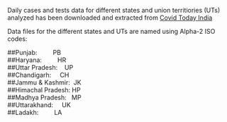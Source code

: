 Daily cases and tests data for different states and union territiories (UTs) analyzed has been downloaded and extracted from [Covid Today India](https://covidtoday.github.io/backend/)

Data files for the different states and UTs are named using Alpha-2 ISO codes:

##Punjab:&nbsp;&nbsp;&nbsp;&nbsp;&nbsp;&nbsp;&nbsp;&nbsp;&nbsp;PB<br>
##Haryana:&nbsp;&nbsp;&nbsp;&nbsp;&nbsp;&nbsp;&nbsp;&nbsp;&nbsp;HR<br>
##Uttar Pradesh:&nbsp;&nbsp;&nbsp;&nbsp;UP<br>
##Chandigarh:&nbsp;&nbsp;&nbsp;&nbsp;&nbsp;CH<br>
##Jammu & Kashmir:&nbsp;&nbsp;JK<br>
##Himachal Pradesh:&nbsp;HP<br>
##Madhya Pradesh:&nbsp;&nbsp;&nbsp;MP<br>
##Uttarakhand:&nbsp;&nbsp;&nbsp;&nbsp;&nbsp;UK<br>
##Ladakh:&nbsp;&nbsp;&nbsp;&nbsp;&nbsp;&nbsp;&nbsp;&nbsp;&nbsp;LA<br>
